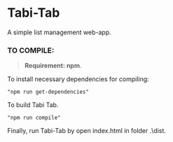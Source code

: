 # Tabi-Tab

A simple list management web-app. 

### TO COMPILE:
>**Requirement: npm**.

To install necessary dependencies for compiling:
```
"npm run get-dependencies"
``` 

To build Tabi Tab.
``` 
"npm run compile"
``` 
Finally, run Tabi-Tab by open index.html in folder .\dist.

